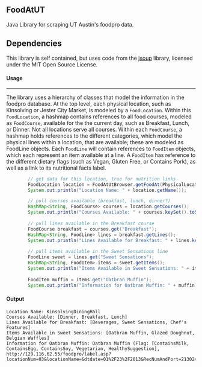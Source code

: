 FoodAtUT
--------

Java Library for scraping UT Austin's foodpro data.

Dependencies
------------
This library is self contained, but uses code from the [jsoup](http://jsoup.org/ "jsoup") library, licensed under the MIT Open Source License.

#### Usage
----------
The library uses a hierarchy of classes that model the information in the foodpro database. At the top level, each physical location, such as Kinsolving or Jester City Market, is modeled by a `FoodLocation`. Within this `FoodLocation`, a hashmap contains references to all food courses, modeled as `FoodCourse`, available for the the current day, such as Breakfast, Lunch, or Dinner. Not all locations serve all courses. Within each `FoodCourse`, a hashmap holds references to the different categories, which model the physical lines within a location, that are available; these are modeled as FoodLine objects. Each `FoodLine` will contain references to `FoodItem` objects, which each represent an item available at a line. A `FoodItem` has reference to the different dietary flags (such as Vegan, Gluten Free, or Contains Pork), as well as a link to its nutritional facts label.

```java
		// get data for this location, true for nutrition links
		FoodLocation location = FoodAtUtBrowser.getFoodAt(PhysicalLocation.KinsolvingDiningHall, true);
		System.out.println("Location Name: " + location.getName());

		// pull courses available (breakfast, lunch, dinner?)
		HashMap<String, FoodCourse> courses = location.getCourses();
		System.out.println("Courses Available: " + courses.keySet().toString());
		
		// pull lines available in the Breakfast course
		FoodCourse breakfast = courses.get("Breakfast");
		HashMap<String, FoodLine> lines = breakfast.getLines();
		System.out.println("Lines Available for Breakfast: " + lines.keySet().toString());
		
		// pull items available in the Sweet Sensations line
		FoodLine sweet = lines.get("Sweet Sensations");
		HashMap<String, FoodItem> items = sweet.getItems();
		System.out.println("Items Available in Sweet Sensations: " + items.keySet().toString());
		
		FoodItem muffin = items.get("Oatbran Muffin");
		System.out.println("Information for Oatbran Muffin: " + muffin);
```

#### Output
```
Location Name: KinsolvingDiningHall
Courses Available: [Dinner, Breakfast, Lunch]
Lines Available for Breakfast: [Beverages, Sweet Sensations, Chef's Features]
Items Available in Sweet Sensations: [Oatbran Muffin, Glazed Doughnut, Belgian Waffles]
Information for Oatbran Muffin: Oatbran Muffin (Flag: [ContainsMilk, ContainsEgg, ContainsSoy, Vegetarian, HealthySuggestion], http://129.116.62.55/foodpro/label.asp?locationNum=03&locationName=&dtdate=01%2F23%2F2013&RecNumAndPort=213024%2A1)
```